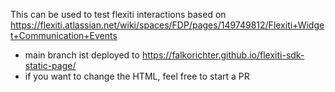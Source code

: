This can be used to test flexiti interactions based on https://flexiti.atlassian.net/wiki/spaces/FDP/pages/149749812/Flexiti+Widget+Communication+Events

* main branch ist deployed to https://falkorichter.github.io/flexiti-sdk-static-page/
* if you want to change the HTML, feel free to start a PR
